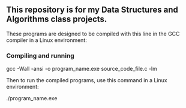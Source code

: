 ## This repository is for my Data Structures and Algorithms class projects.

These programs are designed to be compiled with this line in the GCC compiler in a Linux environment:

### Compiling and running

gcc -Wall -ansi -o program_name.exe source_code_file.c -lm

Then to run the compiled programs, use this command in a Linux environment:

./program_name.exe

